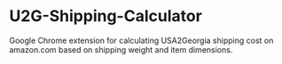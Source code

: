 # U2G-Shipping-Calculator
Google Chrome extension for calculating USA2Georgia shipping cost on amazon.com based on shipping weight and item dimensions.
